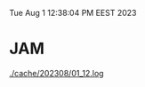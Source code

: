 Tue Aug  1 12:38:04 PM EEST 2023
# JAM
<a href='./cache/202308/01_12.log'>./cache/202308/01_12.log</a>
